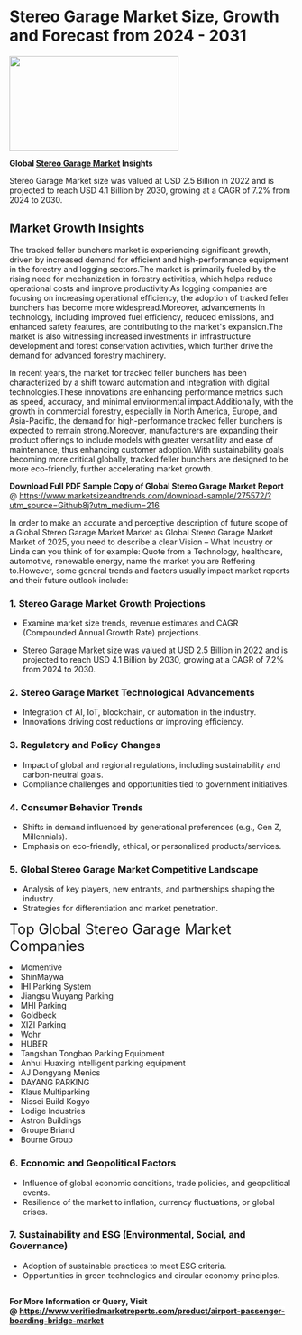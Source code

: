 <H1>Stereo Garage Market Size, Growth and Forecast from 2024 - 2031</H1><img class="aligncenter size-medium wp-image-584254" src="https://thirdeyenews.in/wp-content/uploads/2024/09/Global-Market-Research-300x168.jpeg" alt="" width="300" height="168" /><p><strong>Global&nbsp;<a href="https://www.marketsizeandtrends.com/download-sample/275572/?utm_source=Github8j?utm_medium=216">Stereo Garage Market</a> Insights</strong></p><p>Stereo Garage Market size was valued at USD 2.5 Billion in 2022 and is projected to reach USD 4.1 Billion by 2030, growing at a CAGR of 7.2% from 2024 to 2030.</p><p><h2>Market Growth Insights</h2> <p>The tracked feller bunchers market is experiencing significant growth, driven by increased demand for efficient and high-performance equipment in the forestry and logging sectors.The market is primarily fueled by the rising need for mechanization in forestry activities, which helps reduce operational costs and improve productivity.As logging companies are focusing on increasing operational efficiency, the adoption of tracked feller bunchers has become more widespread.Moreover, advancements in technology, including improved fuel efficiency, reduced emissions, and enhanced safety features, are contributing to the market's expansion.The market is also witnessing increased investments in infrastructure development and forest conservation activities, which further drive the demand for advanced forestry machinery.</p> <p>In recent years, the market for tracked feller bunchers has been characterized by a shift toward automation and integration with digital technologies.These innovations are enhancing performance metrics such as speed, accuracy, and minimal environmental impact.Additionally, with the growth in commercial forestry, especially in North America, Europe, and Asia-Pacific, the demand for high-performance tracked feller bunchers is expected to remain strong.Moreover, manufacturers are expanding their product offerings to include models with greater versatility and ease of maintenance, thus enhancing customer adoption.With sustainability goals becoming more critical globally, tracked feller bunchers are designed to be more eco-friendly, further accelerating market growth.<p><span class=""><strong>Download Full PDF Sample Copy of Global Stereo Garage Market Report</strong> @ <a href="https://www.marketsizeandtrends.com/download-sample/275572/?utm_source=Github8j?utm_medium=216" target="_blank">https://www.marketsizeandtrends.com/download-sample/275572/?utm_source=Github8j?utm_medium=216</a></span></p><p>In order to make an accurate and perceptive description of future scope of a Global&nbsp;Stereo Garage Market Market as Global&nbsp;Stereo Garage Market Market of 2025, you need to describe a clear Vision &ndash; What Industry or Linda can you think of for example: Quote from a Technology, healthcare, automotive, renewable energy, name the market you are Reffering to.However, some general trends and factors usually impact market reports and their future outlook include:</p><h3>1.&nbsp;<strong>Stereo Garage Market Growth Projections</strong></h3><ul><li>Examine market size trends, revenue estimates and CAGR (Compounded Annual Growth Rate) projections.</li><li><p>Stereo Garage Market size was valued at USD 2.5 Billion in 2022 and is projected to reach USD 4.1 Billion by 2030, growing at a CAGR of 7.2% from 2024 to 2030.</p></li></ul><h3>2.&nbsp;<strong>Stereo Garage Market Technological Advancements</strong></h3><ul><li>Integration of AI, IoT, blockchain, or automation in the industry.</li><li>Innovations driving cost reductions or improving efficiency.</li></ul><h3>3.&nbsp;<strong>Regulatory and Policy Changes</strong></h3><ul><li>Impact of global and regional regulations, including sustainability and carbon-neutral goals.</li><li>Compliance challenges and opportunities tied to government initiatives.</li></ul><h3>4.&nbsp;<strong>Consumer Behavior Trends</strong></h3><ul><li>Shifts in demand influenced by generational preferences (e.g., Gen Z, Millennials).</li><li>Emphasis on eco-friendly, ethical, or personalized products/services.</li></ul><h3>5.&nbsp;<strong>Global Stereo Garage Market Competitive Landscape</strong></h3><ul><li>Analysis of key players, new entrants, and partnerships shaping the industry.</li><li>Strategies for differentiation and market penetration.</li></ul><p data-pm-slice="1 1 []"><span style="color: inherit; font-family: inherit; font-size: 25px;">Top Global Stereo Garage Market Companies</span></p><div class="" data-test-id=""><p><li>Momentive</li><li> ShinMaywa</li><li> IHI Parking System</li><li> Jiangsu Wuyang Parking</li><li> MHI Parking</li><li> Goldbeck</li><li> XIZI Parking</li><li> Wohr</li><li> HUBER</li><li> Tangshan Tongbao Parking Equipment</li><li> Anhui Huaxing intelligent parking equipment</li><li> AJ Dongyang Menics</li><li> DAYANG PARKING</li><li> Klaus Multiparking</li><li> Nissei Build Kogyo</li><li> Lodige Industries</li><li> Astron Buildings</li><li> Groupe Briand</li><li> Bourne Group</li></p></div><h3>6.&nbsp;<strong>Economic and Geopolitical Factors</strong></h3><ul><li>Influence of global economic conditions, trade policies, and geopolitical events.</li><li>Resilience of the market to inflation, currency fluctuations, or global crises.</li></ul><h3>7.&nbsp;<strong>Sustainability and ESG (Environmental, Social, and Governance)</strong></h3><ul><li>Adoption of sustainable practices to meet ESG criteria.</li><li>Opportunities in green technologies and circular economy principles.</li></ul><h2><strong style="font-size: 14px;">For More Information or Query, Visit @&nbsp;</strong><a style="background-color: #ffffff; font-size: 14px;" href="https://www.marketsizeandtrends.com/report/stereo-garage-market/" target="_blank">https://www.verifiedmarketreports.com/product/airport-passenger-boarding-bridge-market</a></h2>